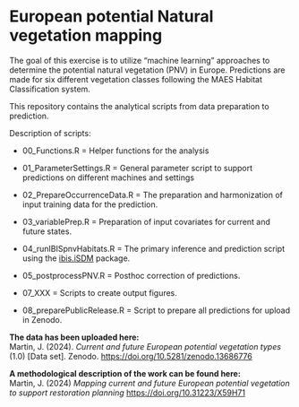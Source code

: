 
<!-- README.md is generated from README.Rmd. Please edit that file -->

# European potential Natural vegetation mapping

The goal of this exercise is to utilize “machine learning” approaches to
determine the potential natural vegetation (PNV) in Europe. Predictions
are made for six different vegetation classes following the MAES Habitat
Classification system.

This repository contains the analytical scripts from data preparation to
prediction.

Description of scripts:

- 00_Functions.R = Helper functions for the analysis

- 01_ParameterSettings.R = General parameter script to support
  predictions on different machines and settings

- 02_PrepareOccurrenceData.R = The preparation and harmonization of
  input training data for the prediction.

- 03_variablePrep.R = Preparation of input covariates for current and
  future states.

- 04_runIBISpnvHabitats.R = The primary inference and prediction script
  using the [ibis.iSDM](https://iiasa.github.io/ibis.iSDM/) package.

- 05_postprocessPNV.R = Posthoc correction of predictions.

- 07_XXX = Scripts to create output figures.

- 08_preparePublicRelease.R = Script to prepare all predictions for
  upload in Zenodo.

**The data has been uploaded here:**  
Martin, J. (2024). *Current and future European potential vegetation
types* (1.0) \[Data set\]. Zenodo.
<https://doi.org/10.5281/zenodo.13686776>

**A methodological description of the work can be found here:**  
Martin, J. (2024) *Mapping current and future European potential
vegetation to support restoration planning*
<https://doi.org/10.31223/X59H71>
